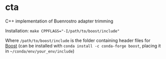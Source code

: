 # cta
C++ implementation of Buenrostro adapter trimming

Installation:
`make CPPFLAGS="-I/path/to/boost/include"`

Where `/path/to/boost/include` is the folder containing header files for [Boost](https://www.boost.org/) (can be installed with `conda install -c conda-forge boost`, placing it in `~/conda/env/your_env/include`)
